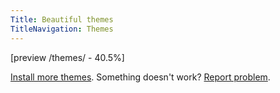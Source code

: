 ```yaml
---
Title: Beautiful themes
TitleNavigation: Themes
---
```

[preview /themes/ - 40.5%]

[Install more themes](/help/extensions-themes). Something doesn't work? [Report problem](/help/).
